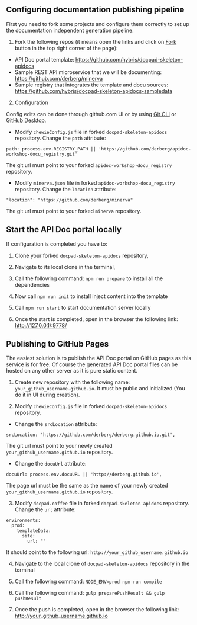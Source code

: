 ## Configuring documentation publishing pipeline

First you need to fork some projects and configure them correctly to set up the documentation independent generation pipeline.

1. Fork the following repos (it means open the links and click on [Fork](https://help.github.com/articles/fork-a-repo/) button in the top right corner of the page):
 - API Doc portal template: https://github.com/hybris/docpad-skeleton-apidocs
 - Sample REST API microservice that we will be documenting: https://github.com/derberg/minerva
 - Sample registry that integrates the template and docu sources: https://github.com/hybris/docpad-skeleton-apidocs-sampledata

2. Configuration

Config edits can be done through github.com UI or by using [Git CLI](https://www.codeschool.com/courses/try-git) or [GitHub Desktop](https://help.github.com/desktop/guides/contributing/cloning-a-repository-from-github-to-github-desktop/).

 - Modify `chewieConfig.js` file in forked `docpad-skeleton-apidocs` repository. Change the `path` attribute:
 ```
 path: process.env.REGISTRY_PATH || 'https://github.com/derberg/apidoc-workshop-docu_registry.git'
 ```
 The git url must point to your forked `apidoc-workshop-docu_registry` repository.

 - Modify `minerva.json` file in forked `apidoc-workshop-docu_registry` repository. Change the `location` attribute:
 ```
 "location": "https://github.com/derberg/minerva"
 ```
 The git url must point to your forked `minerva` repository.

## Start the API Doc portal locally

If configuration is completed you have to:

1. Clone your forked `docpad-skeleton-apidocs` repository,

2. Navigate to its local clone in the terminal,

3. Call the following command: `npm run prepare` to install all the dependencies

4. Now call `npm run init` to install inject content into the template

5. Call `npm run start` to start documentation server locally 

6. Once the start is completed, open in the browser the following link: http://127.0.0.1/:9778/

## Publishing to GitHub Pages

The easiest solution is to publish the API Doc portal on GitHub pages as this service is for free. Of course the generated API Doc portal files can be hosted on any other server as it is pure static content.

1. Create new repository with the following name: `your_github_username.github.io`. It must be public and initialized (You do it in UI during creation).

2. Modify `chewieConfig.js` file in forked `docpad-skeleton-apidocs` repository.
 - Change the `srcLocation` attribute:
 ```
 srcLocation: 'https://github.com/derberg/derberg.github.io.git',
 ```
 The git url must point to your newly created `your_github_username.github.io` repository.
 - Change the `docuUrl` attribute:
 ```
 docuUrl: process.env.docuURL || 'http://derberg.github.io',
 ```
 The page url must be the same as the name of your newly created `your_github_username.github.io` repository.

3. Modify `docpad.coffee` file in forked `docpad-skeleton-apidocs` repository. Change the `url` attribute:
 ```
 environments:
   prod:
     templateData:
       site:
         url: ""
 ```
 It should point to the following url: `http://your_github_username.github.io`

4. Navigate to the local clone of `docpad-skeleton-apidocs` repository in the terminal

5. Call the following command: `NODE_ENV=prod npm run compile`

6. Call the following command: `gulp preparePushResult && gulp pushResult`

7. Once the push is completed, open in the browser the following link: http://your_github_username.github.io
